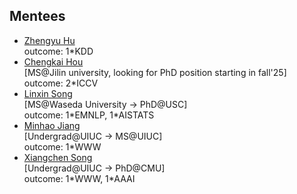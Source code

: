 ## Mentees
- [Zhengyu Hu](https://ppsmk388.github.io)
<br>outcome: 1\*KDD
- [Chengkai Hou](https://jackhck.github.io/) 
<br>[MS@Jilin university, looking for PhD position starting in fall'25]
<br>outcome: 2\*ICCV
- [Linxin Song](https://linxins97.github.io/) 
<br>[MS@Waseda University -> PhD@USC]
<br>outcome: 1\*EMNLP, 1\*AISTATS
- [Minhao Jiang](https://minhaoj2.github.io/) 
<br>[Undergrad@UIUC -> MS@UIUC]
<br>outcome: 1\*WWW
- [Xiangchen Song](https://xiangchensong.github.io/) 
<br>[Undergrad@UIUC -> PhD@CMU]
<br>outcome: 1\*WWW, 1\*AAAI
